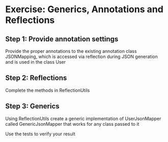 # Exercise: Generics, Annotations and Reflections

## Step 1: Provide annotation settings
Provide the proper annotations to the existing annotation class JSONMapping, which is accessed via reflection during JSON generation and is used in the class User

## Step 2: Reflections
Complete the methods in ReflectionUtils 

## Step 3: Generics
Using ReflectionUtils create a generic implementation of UserJsonMapper called GenericJsonMapper that works for any class passed to it

Use the tests to verify your result